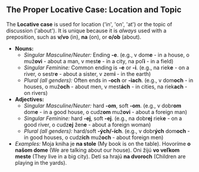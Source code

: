 ## The Proper Locative Case: Location and Topic

The **Locative case** is used for location ('in', 'on', 'at') or the topic of discussion ('about'). It is unique because it is *always* used with a preposition, such as **v/vo** (in), **na** (on), or **o/ob** (about).

* **Nouns:**
    * *Singular Masculine/Neuter:* Ending **-e**. (e.g., v dom**e** - in a house, o muž**ovi** - about a man, v mest**e** - in a city, na poľ**i** - in a field)
    * *Singular Feminine:* Common ending is **-e** or **-i**. (e.g., na riek**e** - on a river, o sestr**e** - about a sister, v zem**i** - in the earth)
    * *Plural (all genders):* Often ends in **-och** or **-iach**. (e.g., v dom**och** - in houses, o muž**och** - about men, v mest**ách** - in cities, na riek**ach** - on rivers)
* **Adjectives:**
    * *Singular Masculine/Neuter:* hard **-om**, soft **-om**. (e.g., v dobr**om** dom**e** - in a good house, o cudz**om** muž**ovi** - about a foreign man)
    * *Singular Feminine:* hard **-ej**, soft **-ej**. (e.g., na dobr**ej** riek**e** - on a good river, o cudz**ej** žen**e** - about a foreign woman)
    * *Plural (all genders):* hard/soft **-ých/-ích**. (e.g., v dobr**ých** dom**och** - in good houses, o cudz**ích** muž**och** - about foreign men)
* *Examples:* Moja kniha je **na stole** (My book is on the table). Hovoríme **o našom dome** (We are talking about our house). Oni žijú **vo veľkom meste** (They live in a big city). Deti sa hrajú **na dvoroch** (Children are playing in the yards).
